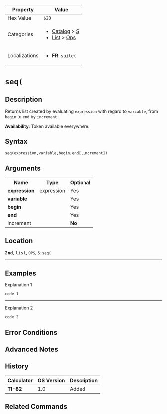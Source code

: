 | Property      | Value |
|---------------|-------|
| Hex Value     | `$23`|
| Categories    | <ul><li>[Catalog](<../categories/Catalog.md>) > [S](<../categories/Catalog.md#S>)</li><li>[List](<../categories/List.md>) > [Ops](<../categories/List.md#Ops>)</li></ul> |
| Localizations | <ul><li><b>FR</b>: `suite(`</li></ul> |

# `seq(`

## Description
Returns list created by evaluating `expression` with regard to `variable`, from `begin` to `end` by `increment.`


<b>Availability</b>: Token available everywhere.

## Syntax
`seq(expression,variable,begin,end[,increment])`

## Arguments
<table>
<tr><th>Name</th><th>Type</th><th>Optional</th></tr>

<tr><td><b>expression</b></td><td>expression</td><td>Yes</td></tr>

<tr><td><b>variable</b></td><td></td><td>Yes</td></tr>

<tr><td><b>begin</b></td><td></td><td>Yes</td></tr>

<tr><td><b>end</b></td><td></td><td>Yes</td></tr>

<tr><td>increment</td><td></td><td><b>No</b></td></tr>

</table>

## Location
<tt><kbd><b>2nd</b></kbd></tt>, <kbd>list</kbd>, `OPS`, `5:seq(`
<hr>

## Examples

Explanation 1
```ti-basic
code 1
```
---
Explanation 2
```ti-basic
code 2
```

## Error Conditions


## Advanced Notes


## History
| Calculator | OS Version | Description |
|------------|------------|-------------|
| <b>TI-82</b> | 1.0 | Added |

## Related Commands

